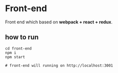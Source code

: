 # Front-end

Front end which based on **webpack + react + redux**.

## how to run
```
cd front-end
npm i
npm start

# front-end will running on http://localhost:3001
```
